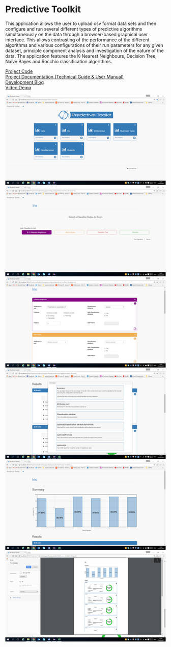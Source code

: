 # Predictive Toolkit

This application allows the user to upload csv format data sets and then configure and run several different types of predictive algorithms simultaneously on the data through a browser-based graphical user interface. This allows contrasting of the performance of the different algorithms and various configurations of their run parameters for any given dataset, principle component analysis and investigation of the nature of the data. The application features the K-Nearest Neighbours, Decision Tree, Naïve Bayes and Rocchio classification algorithms.


<a href="/src/">Project Code</a><br/>
<a href="/docs/documentation">Project Documentation (Technical Guide & User Manual)</a><br/>
<a href="/docs/blog">Development Blog</a><br/>
<a href="/docs/video-walk-through">Video Demo</a><br/>

![desc](/docs/Screenshots/image12.png)
</br>
![desc](/docs/Screenshots/image6.png)
</br>
![desc](/docs/Screenshots/image19.png)
</br>
![desc](/docs/Screenshots/image23.png)
</br>
![desc](/docs/Screenshots/image20.png)
</br>
![desc](/docs/Screenshots/image25.png)
